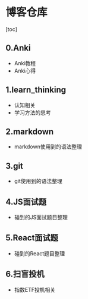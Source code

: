 # 博客仓库
[toc]
## 0.Anki
- Anki教程
- Anki心得
## 1.learn_thinking
- 认知相关
- 学习方法的思考
## 2.markdown
- markdown使用到的语法整理
## 3.git
- git使用到的语法整理
## 4.JS面试题
- 碰到的JS面试题目整理
## 5.React面试题
- 碰到的React题目整理
## 6.扫盲投机
- 指数ETF投机相关
